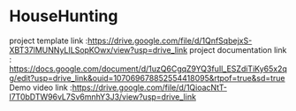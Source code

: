 # HouseHunting
project template link :https://drive.google.com/file/d/1QnfSqbejxS-XBT37lMUNNyLILSopKOwx/view?usp=drive_link
project documentation link : https://docs.google.com/document/d/1uzQ6CgqZ9YQ3fuIl_ESZdiTiKy65x2qg/edit?usp=drive_link&ouid=107069678852554418095&rtpof=true&sd=true
Demo video link :https://drive.google.com/file/d/1QioacNtT-l7T0bDTW96vL7Sv6mnhY3J3/view?usp=drive_link
